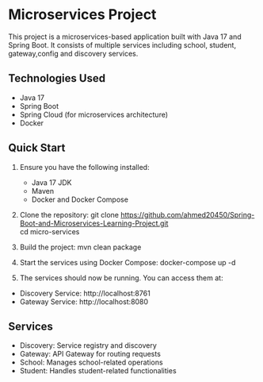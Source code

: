# Microservices Project

This project is a microservices-based application built with Java 17 and Spring Boot. It consists of multiple services including school, student, gateway,config and discovery services.

## Technologies Used

- Java 17
- Spring Boot
- Spring Cloud (for microservices architecture)
- Docker

## Quick Start

1. Ensure you have the following installed:
   - Java 17 JDK
   - Maven
   - Docker and Docker Compose

2. Clone the repository:
git clone https://github.com/ahmed20450/Spring-Boot-and-Microservices-Learning-Project.git  
cd micro-services

4. Build the project:
mvn clean package

5. Start the services using Docker Compose:
docker-compose up -d

6. The services should now be running. You can access them at:
- Discovery Service: http://localhost:8761
- Gateway Service: http://localhost:8080

## Services

- Discovery: Service registry and discovery
- Gateway: API Gateway for routing requests
- School: Manages school-related operations
- Student: Handles student-related functionalities
